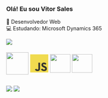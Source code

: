 ### Olá! Eu sou Vitor Sales

💼 Desenvolvedor Web <br>
💻 Estudando: Microsoft Dynamics 365

<div>
<!--   <img height="180em" src="https://github-readme-stats.vercel.app/api?username=vitorsales05&theme=tokyonight&show_icons=true&include_all_commits=true&count_private=true"/> -->
  <img height="190em" src="https://github-readme-stats.vercel.app/api/top-langs/?username=vitorsales05&layout=compact&langs_count=6&theme=tokyonight"/>
</div>

<div style="display: inline_block"><br>
  <img align="center" height="60" width="60" src="https://media-exp1.licdn.com/dms/image/C510BAQHBTmKhcEu9mw/company-logo_200_200/0/1519888851072?e=2147483647&v=beta&t=heWAlEAYWEXkA1muhvPY1G2imp9kdzC88AtFVo3CvvU">
  <img align="center" height="50" width="50" src="https://raw.githubusercontent.com/devicons/devicon/master/icons/javascript/javascript-original.svg">
  <img align="center" height="50" width="55" src="https://images.velog.io/images/t0dd-kr/post/23b0a45e-2b56-4b58-85b6-039674e47cd9/dart.png">
  <img align="center" height="50" width="55" src="https://cdn-icons-png.flaticon.com/512/1216/1216733.png">
</div>

##

<div>
  <a href="https://www.linkedin.com/in/vitor-sales-dos-santos-4a0a52203/" target="_blank"><img src="https://img.shields.io/badge/LinkedIn-0077B5?style=for-the-badge&logo=linkedin&logoColor=white" target="_blank"></a> 
  <a href="https://www.instagram.com/vitor.ssales/" ><img src="https://img.shields.io/badge/Instagram-E4405F?style=for-the-badge&logo=instagram&logoColor=white"></a>
</div>

